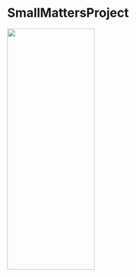 # SmallMattersProject

<img src="https://github.com/kmp142/SmallMattersProject/assets/113245029/2561b208-6f4d-45cb-a4e2-d53c07248a44" width="200" height="550"/>




